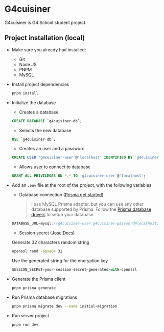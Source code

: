 # G4cuisiner

G4cuisiner is G4 School student project.

## Project installation (local)

- Make sure you already had installed:

  - Git
  - Node JS
  - PNPM
  - MySQL

- Install project dependencies

  ```bash
  pnpm install
  ```

- Initialize the database

  - Creates a database

  ```sql
  CREATE DATABASE `g4cuisiner-db`;
  ```

  - Selects the new database

  ```sql
  USE `g4cuisiner-db`;
  ```

  - Creates an user and a password

  ```sql
  CREATE USER 'g4cuisiner-user'@'localhost' IDENTIFIED BY 'g4cuisiner-password';
  ```

  - Allows user to connect to database

  ```sql
  GRANT ALL PRIVILEGES ON *.* TO 'g4cuisiner-user'@'localhost';
  ```

- Add an `.env` file at the root of the project, with the following variables

  - Database connection ([Prisma get started](https://www.prisma.io/docs/get-started/setup-prisma/start-from-scratch/relational-databases/mysql-mysql-ts))
    > I use MySQL Prisma adapter, but you can use any other database supported by Prisma. Follow the [Prisma database drivers](https://www.prisma.io/docs/orm/overview/databases/database-drivers) to setup your database.

  ```js
  DATABASE_URL=mysql://g4cuisiner-user:g4cuisiner-password@localhost:3306/g4cuisiner-db
  ```

  - Session secret ([Jose Docs](https://github.com/panva/jose))

  Generate 32 characters random string

  ```bash
  openssl rand -base64 32
  ```

  Use the generated string for the encryption key

  ```js
  SESSION_SECRET=your-session-secret-generated-with-openssl
  ```

  <!-- - Resend API config ([Resend Docs](https://resend.com/docs/dashboard/api-keys/introduction))

  ```js
  RESEND_API_KEY = "your-resend-api-key-generated-with-resend-dashboard";
  ```

  - Other necessary variables
    `Copy/paste` theses parameters into your `.env` file

  ```js
  RESEND_DOMAIN = "https://domain.com";
  RESEND_EMAIL = "hello@domain.com";
  ``` -->

- Generate the Prisma client

  ```bash
  pnpm prisma generate
  ```

- Run Prisma database migrations

  ```bash
  pnpm prisma migrate dev --name initial-migration
  ```

- Run server project

   ```bash
   pnpm run dev
   ```
